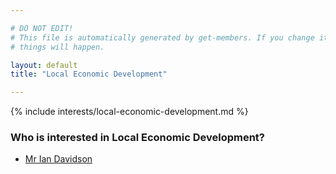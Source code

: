 ```yaml
---

# DO NOT EDIT!
# This file is automatically generated by get-members. If you change it, bad
# things will happen.

layout: default
title: "Local Economic Development"

---
```


{% include interests/local-economic-development.md %}

### Who is interested in Local Economic Development?


* [Mr Ian Davidson](members/mr-ian-davidson.html)
